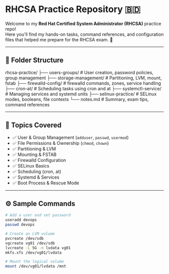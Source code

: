 # RHCSA Practice Repository 🇧🇩

Welcome to my **Red Hat Certified System Administrator (RHCSA)** practice repo!  
Here you'll find my hands-on tasks, command references, and configuration files that helped me prepare for the RHCSA exam. 🎯

---

## 📁 Folder Structure

rhcsa-practice/
├── users-groups/ # User creation, password policies, group management
├── storage-management/ # Partitioning, LVM, mount, fstab
├── firewalld-config/ # firewalld commands, zones, service handling
├── cron-at/ # Scheduling tasks using cron and at
├── systemctl-service/ # Managing services and systemd units
├── selinux-practice/ # SELinux modes, booleans, file contexts
└── notes.md # Summary, exam tips, command references

---


## 🔧 Topics Covered

- ✅ User & Group Management (`adduser`, `passwd`, `usermod`)
- ✅ File Permissions & Ownership (`chmod`, `chown`)
- ✅ Partitioning & LVM
- ✅ Mounting & FSTAB
- ✅ Firewalld Configuration
- ✅ SELinux Basics
- ✅ Scheduling (cron, at)
- ✅ Systemd & Services
- ✅ Boot Process & Rescue Mode

---

## ⚙️ Sample Commands

```bash
# Add a user and set password
useradd devops
passwd devops

# Create an LVM volume
pvcreate /dev/sdb
vgcreate vg01 /dev/sdb
lvcreate -L 5G -n lvdata vg01
mkfs.xfs /dev/vg01/lvdata

# Mount the logical volume
mount /dev/vg01/lvdata /mnt
